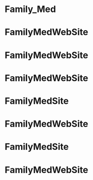 # Family_Med
# FamilyMedWebSite
# FamilyMedWebSite
# FamilyMedWebSite
# FamilyMedSite
# FamilyMedWebSite
# FamilyMedSite
# FamilyMedWebSite
